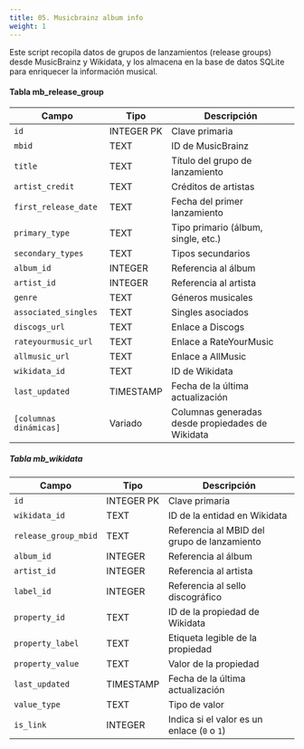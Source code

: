 ```yaml
---
title: 05. Musicbrainz album info
weight: 1
---
```


Este script recopila datos de grupos de lanzamientos (release groups) desde MusicBrainz y Wikidata, y los almacena en la base de datos SQLite para enriquecer la información musical.

#### Tabla mb_release_group
| Campo                  | Tipo       | Descripción                                      |
| ---------------------- | ---------- | ------------------------------------------------ |
| `id`                   | INTEGER PK | Clave primaria                                   |
| `mbid`                 | TEXT       | ID de MusicBrainz                                |
| `title`                | TEXT       | Título del grupo de lanzamiento                  |
| `artist_credit`        | TEXT       | Créditos de artistas                             |
| `first_release_date`   | TEXT       | Fecha del primer lanzamiento                     |
| `primary_type`         | TEXT       | Tipo primario (álbum, single, etc.)              |
| `secondary_types`      | TEXT       | Tipos secundarios                                |
| `album_id`             | INTEGER    | Referencia al álbum                              |
| `artist_id`            | INTEGER    | Referencia al artista                            |
| `genre`                | TEXT       | Géneros musicales                                |
| `associated_singles`   | TEXT       | Singles asociados                                |
| `discogs_url`          | TEXT       | Enlace a Discogs                                 |
| `rateyourmusic_url`    | TEXT       | Enlace a RateYourMusic                           |
| `allmusic_url`         | TEXT       | Enlace a AllMusic                                |
| `wikidata_id`          | TEXT       | ID de Wikidata                                   |
| `last_updated`         | TIMESTAMP  | Fecha de la última actualización                 |
| `[columnas dinámicas]` | Variado    | Columnas generadas desde propiedades de Wikidata |
##### Tabla mb_wikidata
| Campo                | Tipo       | Descripción                                 |
| -------------------- | ---------- | ------------------------------------------- |
| `id`                 | INTEGER PK | Clave primaria                              |
| `wikidata_id`        | TEXT       | ID de la entidad en Wikidata                |
| `release_group_mbid` | TEXT       | Referencia al MBID del grupo de lanzamiento |
| `album_id`           | INTEGER    | Referencia al álbum                         |
| `artist_id`          | INTEGER    | Referencia al artista                       |
| `label_id`           | INTEGER    | Referencia al sello discográfico            |
| `property_id`        | TEXT       | ID de la propiedad de Wikidata              |
| `property_label`     | TEXT       | Etiqueta legible de la propiedad            |
| `property_value`     | TEXT       | Valor de la propiedad                       |
| `last_updated`       | TIMESTAMP  | Fecha de la última actualización            |
| `value_type`         | TEXT       | Tipo de valor                               |
| `is_link`            | INTEGER    | Indica si el valor es un enlace (`0` o `1`) |